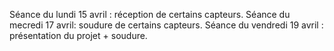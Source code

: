 Séance du lundi 15 avril : réception de certains capteurs.
Séance du mecredi 17 avril: soudure  de certains capteurs.
Séance du vendredi 19 avril : présentation du projet + soudure.
